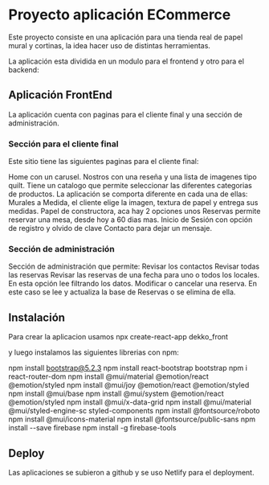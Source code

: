 # Proyecto aplicación ECommerce

Este proyecto consiste en una aplicación para una tienda real de papel mural y cortinas, la idea hacer uso de distintas herramientas. 

La aplicación esta dividida en un modulo para el frontend y otro para el backend:

## Aplicación FrontEnd
La aplicación cuenta con paginas para el cliente final y una sección de administración.  

### Sección para el cliente final
Este sitio tiene las siguientes paginas para el cliente final:

Home con un carusel.
Nostros con una reseña y una lista de imagenes tipo quilt.
Tiene un catalogo que permite seleccionar las diferentes categorias de productos. La aplicación se comporta diferente en cada una de ellas:
Murales a Medida, el cliente elige la imagen, textura de papel y entrega sus medidas.
Papel de constructora, aca hay 2 opciones unos
Reservas permite reservar una mesa, desde hoy a 60 dias mas.
Inicio de Sesión con opción de registro y olvido de clave
Contacto para dejar un mensaje.

### Sección de administración
Sección de administración que permite:
    Revisar los contactos
    Revisar todas las reservas 
    Revisar las reservas de una fecha para uno o todos los locales. En esta opción lee filtrando los datos.
    Modificar o cancelar una reserva. En este caso se lee y actualiza la base de Reservas o se elimina de ella.

## Instalación

Para crear la aplicacion usamos
npx create-react-app dekko_front 

y luego instalamos las siguientes librerias con npm:

npm install bootstrap@5.2.3
npm install react-bootstrap bootstrap
npm i react-router-dom
npm install @mui/material @emotion/react @emotion/styled
npm install @mui/joy @emotion/react @emotion/styled
npm install @mui/base
npm install @mui/system @emotion/react @emotion/styled
npm install @mui/x-data-grid
npm install @mui/material @mui/styled-engine-sc styled-components
npm install @fontsource/roboto
npm install @mui/icons-material
npm install @fontsource/public-sans
npm install --save firebase
npm install -g firebase-tools 
 
## Deploy
Las aplicaciones se subieron a github y se uso Netlify para el deployment.

